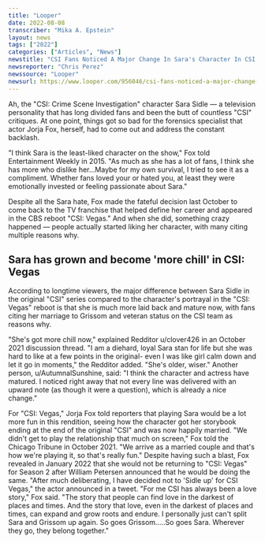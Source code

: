 ```yaml
---
title: "Looper"
date: 2022-08-08
transcriber: "Mika A. Epstein"
layout: news
tags: ["2022"]
categories: ["Articles", "News"]
newstitle: "CSI Fans Noticed A Major Change In Sara's Character In CSI: Vegas"
newsreporter: "Chris Perez"
newssource: "Looper"
newsurl: https://www.looper.com/956046/csi-fans-noticed-a-major-change-in-saras-character-in-csi-vegas/
---
```


Ah, the "CSI: Crime Scene Investigation" character Sara Sidle — a television personality that has long divided fans and been the butt of countless "CSI" critiques. At one point, things got so bad for the forensics specialist that actor Jorja Fox, herself, had to come out and address the constant backlash.

"I think Sara is the least-liked character on the show," Fox told Entertainment Weekly in 2015. "As much as she has a lot of fans, I think she has more who dislike her...Maybe for my own survival, I tried to see it as a compliment. Whether fans loved your or hated you, at least they were emotionally invested or feeling passionate about Sara."

Despite all the Sara hate, Fox made the fateful decision last October to come back to the TV franchise that helped define her career and appeared in the CBS reboot "CSI: Vegas." And when she did, something crazy happened — people actually started liking her character, with many citing multiple reasons why.

## Sara has grown and become 'more chill' in CSI: Vegas

According to longtime viewers, the major difference between Sara Sidle in the original "CSI" series compared to the character's portrayal in the "CSI: Vegas" reboot is that she is much more laid back and mature now, with fans citing her marriage to Grissom and veteran status on the CSI team as reasons why.

"She's got more chill now," explained Redditor u/clover426 in an October 2021 discussion thread. "I am a diehard, loyal Sara stan for life but she was hard to like at a few points in the original- even I was like girl calm down and let it go in moments," the Redditor added. "She's older, wiser." Another person, u/AutumnalSunshine, said: "I think the character and actress have matured. I noticed right away that not every line was delivered with an upward note (as though it were a question), which is already a nice change."

For "CSI: Vegas," Jorja Fox told reporters that playing Sara would be a lot more fun in this rendition, seeing how the character got her storybook ending at the end of the original "CSI" and was now happily married. "We didn't get to play the relationship that much on screen," Fox told the Chicago Tribune in October 2021. "We arrive as a married couple and that's how we're playing it, so that's really fun." Despite having such a blast, Fox revealed in January 2022 that she would not be returning to "CSI: Vegas" for Season 2 after William Petersen announced that he would be doing the same. "After much deliberating, I have decided not to 'Sidle up' for CSI Vegas," the actor announced in a tweet. "For me CSI has always been a love story," Fox said. "The story that people can find love in the darkest of places and times. And the story that love, even in the darkest of places and times, can expand and grow roots and endure. I personally just can't split Sara and Grissom up again. So goes Grissom.....So goes Sara. Wherever they go, they belong together."
